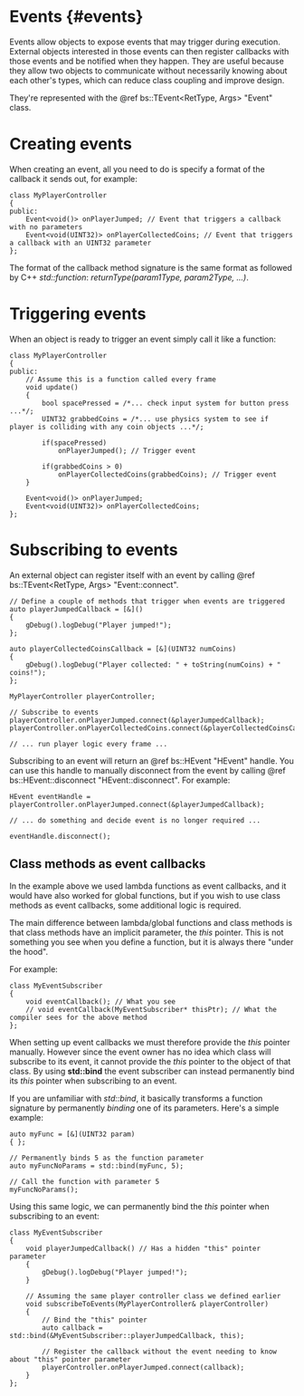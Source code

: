 Events						{#events}
===============

Events allow objects to expose events that may trigger during execution. External objects interested in those events can then register callbacks with those events and be notified when they happen. They are useful because they allow two objects to communicate without necessarily knowing about each other's types, which can reduce class coupling and improve design.

They're represented with the @ref bs::TEvent<RetType, Args> "Event" class.

# Creating events
When creating an event, all you need to do is specify a format of the callback it sends out, for example:
~~~~~~~~~~~~~{.cpp}
class MyPlayerController
{
public:
	Event<void()> onPlayerJumped; // Event that triggers a callback with no parameters
	Event<void(UINT32)> onPlayerCollectedCoins; // Event that triggers a callback with an UINT32 parameter
};
~~~~~~~~~~~~~

The format of the callback method signature is the same format as followed by C++ *std::function*: *returnType(param1Type, param2Type, ...)*. 

# Triggering events

When an object is ready to trigger an event simply call it like a function:
~~~~~~~~~~~~~{.cpp}
class MyPlayerController
{
public:
	// Assume this is a function called every frame
	void update()
	{
		bool spacePressed = /*... check input system for button press ...*/;
		UINT32 grabbedCoins = /*... use physics system to see if player is colliding with any coin objects ...*/;
		
		if(spacePressed)
			onPlayerJumped(); // Trigger event
			
		if(grabbedCoins > 0)
			onPlayerCollectedCoins(grabbedCoins); // Trigger event
	}

	Event<void()> onPlayerJumped;
	Event<void(UINT32)> onPlayerCollectedCoins;
};
~~~~~~~~~~~~~

# Subscribing to events

An external object can register itself with an event by calling @ref bs::TEvent<RetType, Args> "Event::connect". 
~~~~~~~~~~~~~{.cpp}
// Define a couple of methods that trigger when events are triggered
auto playerJumpedCallback = [&]()
{
	gDebug().logDebug("Player jumped!");
};

auto playerCollectedCoinsCallback = [&](UINT32 numCoins)
{
	gDebug().logDebug("Player collected: " + toString(numCoins) + " coins!");
};

MyPlayerController playerController;

// Subscribe to events
playerController.onPlayerJumped.connect(&playerJumpedCallback);
playerController.onPlayerCollectedCoins.connect(&playerCollectedCoinsCallback);

// ... run player logic every frame ...
~~~~~~~~~~~~~

Subscribing to an event will return an @ref bs::HEvent "HEvent" handle. You can use this handle to manually disconnect from the event by calling @ref bs::HEvent::disconnect "HEvent::disconnect". For example:

~~~~~~~~~~~~~{.cpp}
HEvent eventHandle = playerController.onPlayerJumped.connect(&playerJumpedCallback);

// ... do something and decide event is no longer required ...

eventHandle.disconnect();
~~~~~~~~~~~~~

## Class methods as event callbacks
In the example above we used lambda functions as event callbacks, and it would have also worked for global functions, but if you wish to use class methods as event callbacks, some additional logic is required. 

The main difference between lambda/global functions and class methods is that class methods have an implicit parameter, the *this* pointer. This is not something you see when you define a function, but it is always there "under the hood".

For example:
~~~~~~~~~~~~~{.cpp}
class MyEventSubscriber
{
	void eventCallback(); // What you see
	// void eventCallback(MyEventSubscriber* thisPtr); // What the compiler sees for the above method
};
~~~~~~~~~~~~~

When setting up event callbacks we must therefore provide the *this* pointer manually. However since the event owner has no idea which class will subscribe to its event, it cannot provide the *this* pointer to the object of that class. By using **std::bind** the event subscriber can instead permanently bind its *this* pointer when subscribing to an event.

If you are unfamiliar with *std::bind*, it basically transforms a function signature by permanently *binding* one of its parameters. Here's a simple example:
~~~~~~~~~~~~~{.cpp}
auto myFunc = [&](UINT32 param)
{ };

// Permanently binds 5 as the function parameter
auto myFuncNoParams = std::bind(myFunc, 5);

// Call the function with parameter 5
myFuncNoParams();
~~~~~~~~~~~~~

Using this same logic, we can permanently bind the *this* pointer when subscribing to an event:
~~~~~~~~~~~~~{.cpp}
class MyEventSubscriber
{
	void playerJumpedCallback() // Has a hidden "this" pointer parameter
	{
		gDebug().logDebug("Player jumped!");
	}
	
	// Assuming the same player controller class we defined earlier
	void subscribeToEvents(MyPlayerController& playerController)
	{
		// Bind the "this" pointer
		auto callback = std::bind(&MyEventSubscriber::playerJumpedCallback, this);
	
		// Register the callback without the event needing to know about "this" pointer parameter
		playerController.onPlayerJumped.connect(callback);
	}
};
~~~~~~~~~~~~~
